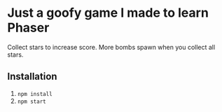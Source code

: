 # Just a goofy game I made to learn Phaser
Collect stars to increase score. More bombs spawn when you collect all stars.

## Installation
1. `npm install`
1. `npm start`
